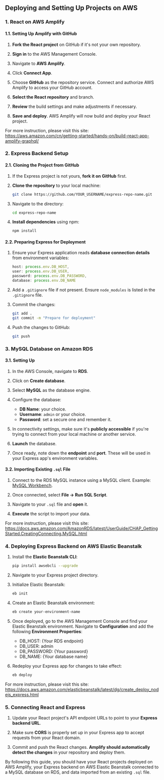 ## **Deploying and Setting Up Projects on AWS**

### **1. React on AWS Amplify**

#### **1.1. Setting Up Amplify with GitHub**

1. **Fork the React project** on GitHub if it's not your own repository.

2. **Sign in** to the AWS Management Console.

3. Navigate to **AWS Amplify**.

4. Click **Connect App**.

5. Choose **GitHub** as the repository service. Connect and authorize AWS Amplify to access your GitHub account.

6. **Select the React repository** and branch.

7. **Review** the build settings and make adjustments if necessary.

8. **Save and deploy**. AWS Amplify will now build and deploy your React project.

For more instruction, please visit this site: https://aws.amazon.com/cn/getting-started/hands-on/build-react-app-amplify-graphql/

### **2. Express Backend Setup**

#### **2.1. Cloning the Project from GitHub**

1. If the Express project is not yours, **fork it on GitHub** first.

2. **Clone the repository** to your local machine:
   ```bash
   git clone https://github.com/YOUR_USERNAME/express-repo-name.git
   ```

3. Navigate to the directory:
   ```bash
   cd express-repo-name
   ```

4. **Install dependencies** using npm:
   ```bash
   npm install
   ```

#### **2.2. Preparing Express for Deployment**

1. Ensure your Express application reads **database connection details** from environment variables:
   ```javascript
   host: process.env.DB_HOST,
   user: process.env.DB_USER,
   password: process.env.DB_PASSWORD,
   database: process.env.DB_NAME
   ```

2. Add a `.gitignore` file if not present. Ensure `node_modules` is listed in the `.gitignore` file.

3. Commit the changes:
   ```bash
   git add .
   git commit -m "Prepare for deployment"
   ```

4. Push the changes to GitHub:
   ```bash
   git push
   ```



### **3. MySQL Database on Amazon RDS**

#### **3.1. Setting Up**

1. In the AWS Console, navigate to **RDS**.

2. Click on **Create database**.

3. Select **MySQL** as the database engine.

4. Configure the database:
    - **DB Name**: your choice.
    - **Username**: `admin` or your choice.
    - **Password**: set a secure one and remember it.

5. In connectivity settings, make sure it's **publicly accessible** if you're trying to connect from your local machine or another service.

6. **Launch** the database.

7. Once ready, note down the **endpoint** and **port**. These will be used in your Express app's environment variables.

#### **3.2. Importing Existing `.sql` File**

1. Connect to the RDS MySQL instance using a MySQL client. Example: [MySQL Workbench](https://www.mysql.com/products/workbench/).

2. Once connected, select **File -> Run SQL Script**.

3. Navigate to your `.sql` file and **open** it.

4. **Execute** the script to import your data.

For more instruction, please visit this site: https://docs.aws.amazon.com/AmazonRDS/latest/UserGuide/CHAP_GettingStarted.CreatingConnecting.MySQL.html

### **4. Deploying Express Backend on AWS Elastic Beanstalk**

1. Install the **Elastic Beanstalk CLI**:
   ```bash
   pip install awsebcli --upgrade
   ```

2. Navigate to your Express project directory.

3. Initialize Elastic Beanstalk:
   ```bash
   eb init
   ```

4. Create an Elastic Beanstalk environment:
   ```bash
   eb create your-environment-name
   ```

5. Once deployed, go to the AWS Management Console and find your Elastic Beanstalk environment. Navigate to **Configuration** and add the following **Environment Properties**:
    - DB_HOST: {Your RDS endpoint}
    - DB_USER: admin
    - DB_PASSWORD: {Your password}
    - DB_NAME: {Your database name}

6. Redeploy your Express app for changes to take effect:
   ```bash
   eb deploy
   ```

For more instruction, please visit this site: https://docs.aws.amazon.com/elasticbeanstalk/latest/dg/create_deploy_nodejs_express.html

### **5. Connecting React and Express**

1. Update your React project's API endpoint URLs to point to your **Express backend URL**.

2. Make sure **CORS** is properly set up in your Express app to accept requests from your React domain.

3. Commit and push the React changes. **Amplify should automatically detect the changes** in your repository and deploy them.

By following this guide, you should have your React projects deployed on AWS Amplify, your Express backend on AWS Elastic Beanstalk connected to a MySQL database on RDS, and data imported from an existing `.sql` file.